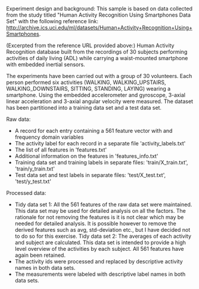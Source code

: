 Experiment design and background:
This sample is based on data collected from the study titled 
"Human Activity Recognition Using Smartphones Data Set" with the following reference
link: http://archive.ics.uci.edu/ml/datasets/Human+Activity+Recognition+Using+Smartphones.

(Excerpted from the reference URL provided above:)
Human Activity Recognition database built from the recordings of 30 subjects performing activities 
of daily living (ADL) while carrying a waist-mounted smartphone with embedded inertial sensors.

The experiments have been carried out with a group of 30 volunteers. 
Each person performed six activities (WALKING, WALKING_UPSTAIRS, WALKING_DOWNSTAIRS, 
SITTING, STANDING, LAYING) wearing a smartphone. Using the embedded accelerometer 
and gyroscope, 3-axial linear acceleration and 3-axial angular velocity were measured. 
The dataset has been partitioned into a training data set and a test data set.

Raw data:
- A record for each entry containing a 561 feature vector with and frequency domain variables
- The activity label for each record in a separate file 'activity_labels.txt'
- The list of all features in 'features.txt'
- Additional information on the features in 'features_info.txt'
- Training data set and training labels in separate files:
  'train/X_train.txt', 'train/y_train.txt'
- Test data set and test labels in separate files:
  'test/X_test.txt', 'test/y_test.txt'

Processed data:
- Tidy data set 1: All the 561 features of the raw data set were maintained. This data set
  may be used for detailed analysis on all the factors. The rationale for not removing the
  features is it is not clear which may be needed for detailed analysis. It is possible
  however to remove the derived features such as avg, std-deviation etc., but I have
  decided not to do so for this exercise.
  Tidy data set 2: The averages of each activity and subject are calculated. This data set
  is intended to provide a high level overview of the activities by each subject. 
  All 561 features have again been retained.
- The activity ids were processed and replaced by descriptive activity names in both data sets.
- The measurements were labeled with descriptive label names in both data sets.
